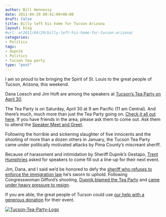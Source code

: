 ```yaml
---
author: Bill Hennessy
date: 2011-04-29 09:41:00+00:00
draft: false
title: Billy left his home for Tucson Arizona
layout: blog
#url: e/2011/04/29/billy-left-his-home-for-tucson-arizona/
categories:
- Politics
tags:
- dupnik
- Politics
- tucson tea party
type: "post"
---
```


I am so proud to be bringing the Spirit of St. Louis to the great people of Tucson, Arizona, this weekend.

Dana Loesch and Jim Hoft are among the speakers at [Tucson’s Tea Party on April 30](https://www.tucsonteaparty.org/). 

The Tea Party is on Saturday, April 30 at 9 am Pacific (11 am Central). And there’s much, much more than just the Tea Party going on. [Check it all out here](https://ttpdaily.com/wp-content/uploads/2011/04/April-Flyer.pdf). If you have friends in the area, please ask them to come out. Ask them to attend the [Speaker Meet and Greet](https://www.tucsonteaparty.org/p/2010-ballot-propostions.html). 

Following the horrible and sickening slaughter of five innocents and the shooting of more than a dozen others in January, the Tucson Tea Party came under politically motivated attacks by Pima County’s miscreant sheriff. 

Because of harassment and intimidation by Sheriff Dupnik’s Gestapo, [Trent Humphries](https://arizonateaparty.ning.com/profile/TrentHumphries) asked for speakers to come fill out a line-up for their next event. 

Jim, Dana, and I said we’d be honored to defy the [sheriff who refuses to enforce the immigration law](https://patdollard.com/2011/01/flashback-during-illegal-immigration-debate-sheriff-calls-arizona-immigration-law-and-legislatures-passage-of-it-racist/) he’s sworn to uphold. Following Congresswoman Gifford’s shooting, [Dupnik blamed the Tea Party](https://hennessysview.com/crime/a-national-day-of-shame/) and [came under heavy pressure to resign](https://nation.foxnews.com/arizona-shooting-rampage/2011/01/12/calls-mount-sheriff-dupnik-s-resignation). 

If you are able, the great people of Tucson could use [our help with a generous donation](https://www.paypal.com/us/cgi-bin/webscr?cmd=_flow&SESSION=dsie4QmMgC5I9UYZxWTZT2uAURIJIZv0BB0mUAa2zenMtKwrBxuXdOrP-S4&dispatch=5885d80a13c0db1f8e263663d3faee8d5863a909c4bb5aeebb52c6e1151bdaa9) for their event. 

[![Tucson-Tea-Party-Logo](https://hennessysview.com/wp-content/uploads/2011/04/Tucson-Tea-Party-Logo_thumb.jpg)
](https://hennessysview.com/wp-content/uploads/2011/04/Tucson-Tea-Party-Logo.jpg)
